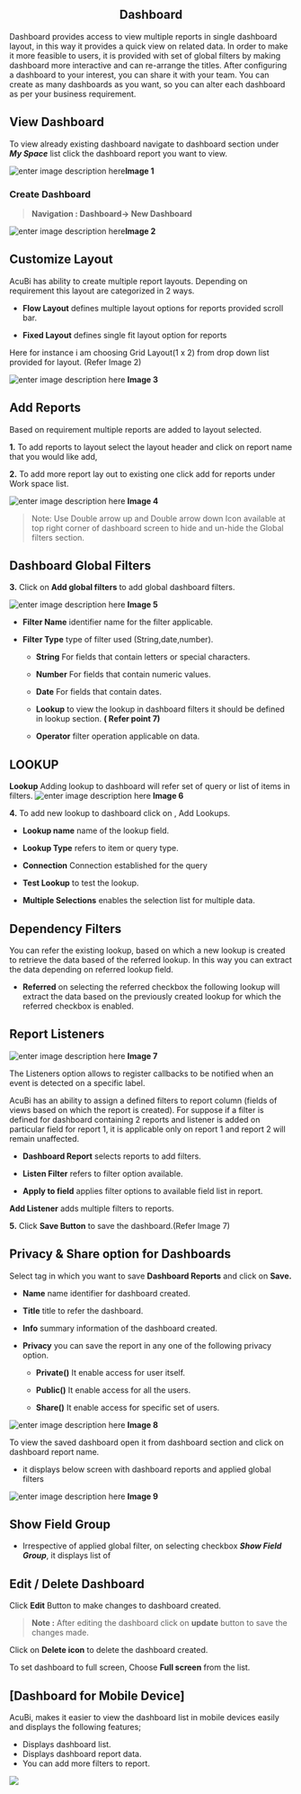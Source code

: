
<center><h2>Dashboard</h2></center>

Dashboard provides access to view multiple reports in single dashboard layout, in this way it provides a quick view on related data. In order to make it more feasible to users, it is provided with set of global filters by making dashboard more interactive and can re-arrange the titles. After configuring a dashboard to your interest, you can share it with your team. You can create as many dashboards as you want, so you can alter each dashboard as per your business requirement.

## View Dashboard

To view already existing dashboard navigate to dashboard section under ***My Space*** list click the dashboard report you want to view.

![enter image description here](https://raw.githubusercontent.com/sv18042016/fp1/fa7d825c0eff00c07a5b94d7a44aac74fba8ec9c/images/New_version5/TD_Dashboard_image1.png)**Image 1**

### Create Dashboard

> **Navigation : Dashboard→ New Dashboard**

![enter image description here](https://raw.githubusercontent.com/sv18042016/fp1/b41125908269765305098000fc4f2b44012ce182/images/New_version5/TD_Dashboard_image2.png)**Image 2**

## Customize Layout

AcuBi has ability to create multiple report layouts. Depending on requirement this layout are categorized in 2 ways.

-   **Flow Layout**  defines multiple layout options for reports provided scroll bar.
    
-   **Fixed Layout**  defines single fit layout option for reports
    
 Here for instance i am choosing Grid Layout(1 x 2) from drop down list provided for layout. (Refer Image 2)
 
![enter image description here](https://raw.githubusercontent.com/sv18042016/fp1/dbd25e9b2827cdb199236be24673a440da7f8ee5/images/New_version5/TD_Dashboard_image3.png)
**Image 3**

## Add Reports

Based on requirement multiple reports are added to layout selected.

**1.** To add reports to layout select the layout header and click on report name that you would like add, 

**2.**  To add more report lay out to existing one click add for reports under Work space list.

![enter image description here](https://raw.githubusercontent.com/sv18042016/fp1/1fca98228071a251b630e285a511c3ab271a6780/images/New_version5/TD_Dashboard_image4.png)
**Image 4**

> Note: Use Double arrow up and Double arrow down Icon available at top right corner of dashboard screen to hide and un-hide the Global filters section.

## Dashboard Global Filters

**3.**  Click on **Add global filters**  to add global dashboard filters. 

![enter image description here](https://raw.githubusercontent.com/sv18042016/fp1/ccc11113e49adbd5fa712948a41df1f820615980/images/New_version5/TD_Dashboard_image5.png)
**Image 5**

-   **Filter Name**  identifier name for the filter applicable.
    
-   **Filter Type**  type of filter used (String,date,number).
    
    -   **String**  For fields that contain letters or special characters.
        
    -   **Number**  For fields that contain numeric values.
        
    -   **Date**  For fields that contain dates.
        
    -   **Lookup**  to view the lookup in dashboard filters it should be defined in lookup section.  **( Refer point 7)**
        
    -   **Operator**  filter operation applicable on data.
        
## LOOKUP

  **Lookup**  Adding lookup to dashboard will refer set of query or list of items in filters.
![enter image description here](https://raw.githubusercontent.com/sv18042016/fp1/ccc11113e49adbd5fa712948a41df1f820615980/images/New_version5/TD_Dashboard_image6.png)
**Image 6**

**4.** To add new lookup to dashboard click on , Add Lookups.

-   **Lookup name**  name of the lookup field.
    
-   **Lookup Type**  refers to item or query type.

- **Connection** Connection established for the query  
    
-   **Test Lookup**  to test the lookup.
    
-   **Multiple Selections**  enables the selection list for multiple data.
    
## Dependency Filters
You can refer the existing lookup, based on which a new lookup is created to retrieve the data based of the referred lookup. In this way you can extract the data depending on referred lookup field.

-   **Referred**  on selecting the referred checkbox the following lookup will extract the data based on the previously created lookup for which the referred checkbox is enabled.

## Report Listeners

![enter image description here](https://raw.githubusercontent.com/sv18042016/fp1/647c988be461bddb8f73631b10bda0beb4da5e4a/images/New_version5/TD_Dashboard_image7.png)
**Image 7**

The Listeners option allows to register callbacks to be notified when an event is detected on a specific label.

AcuBi has an ability to assign a defined filters to report column (fields of views based on which the report is created). For suppose if a filter is defined for dashboard containing 2 reports and listener is added on particular field for report 1, it is applicable only on report 1 and report 2 will remain unaffected.

-   **Dashboard Report**  selects reports to add filters.
    
-   **Listen Filter**  refers to filter option available.
    
-   **Apply to field**  applies filter options to available field list in report.
    
 **Add Listener**  adds multiple filters to reports.
    
  **5.** Click  **Save Button**  to save the dashboard.(Refer Image 7)

##  Privacy & Share option for Dashboards

Select tag in which you want to save  **Dashboard Reports**  and click on  **Save.** 
-   **Name**  name identifier for dashboard created.
    
-   **Title**  title to refer the dashboard.
    
-   **Info**  summary information of the dashboard created.
    
-   **Privacy**  you can save the report in any one of the following privacy option.
    
    -   **Private()**  It enable access for user itself.
        
    -   **Public()**  It enable access for all the users.
        
    -   **Share()**  It enable access for specific set of users.


![enter image description here](https://raw.githubusercontent.com/sv18042016/fp1/39160f7dbc8681aed71596479a2b6bb11b656289/images/New_version5/TD_Dashboard_image8.png)
**Image 8**

To view the saved dashboard open it from dashboard section and click on dashboard report name.

- it displays below screen with dashboard reports and applied global filters 

![enter image description here](https://raw.githubusercontent.com/sv18042016/fp1/ab627f79baffd061b5bbf8c1596bd4580c68b29c/images/New_version5/TD_Dashboard_image9.png)
**Image 9**


## Show Field Group

- Irrespective of applied global filter, on selecting checkbox ***Show Field Group***, it displays list of 

## Edit / Delete Dashboard

Click  **Edit**  Button to make changes to dashboard created.

> **Note :**  After editing the dashboard click on  **update**  button to save the changes made.

 Click on  **Delete icon**  to delete the dashboard created.

  To set dashboard to full screen, Choose  **Full screen**  from the list.



## [Dashboard for Mobile Device]

AcuBi, makes it easier to view the dashboard list in mobile devices easily and displays the following features;

-   Displays dashboard list.
-   Displays dashboard report data.
-   You can add more filters to report.

![
](https://raw.githubusercontent.com/sv18042016/fp1/a11e40d845baa1742caa99ef8bec4ed3db8eed14/images/mobile_device.png)
<!--stackedit_data:
eyJoaXN0b3J5IjpbLTY1NTgzMjk0OCwtMTE0NTc3NjE3OSwtMz
YxNjA0ODg4LC0zMzE1NTI5ODgsLTQ0NTU0MjM0NiwxNDY0Njcx
NzAyLDE3OTMyMjkyNTcsMTYyNTQ2NTkwLC0xMzg5MTAxNDY3LC
0xMjU0MjkwMzc3LDE1NDc3NzIxMTIsMTE0MTY0NjY4MiwtMTA0
NzczNDA5MywxNjM5MzMxMzkyLDM2MjU2MzkzLDE2MDY2NTE5Nj
UsMTI2Njc5MTI3NiwxODY1MzcyMjcsNjEwNjA5MTQzXX0=
-->